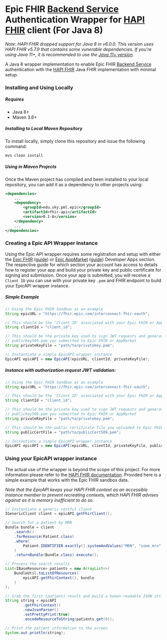 # Epic FHIR [Backend Service](https://fhir.epic.com/Documentation?docId=oauth2&section=BackendOAuth2Guide) Authentication Wrapper for [HAPI FHIR](https://hapifhir.io/) client (For Java 8)

*Note: HAPI FHIR dropped support for Java 8 in v6.0.0. This version uses HAPI FHIR v5.7.9 that contains some vunerable dependencies. If you're using Java 11+, it is recommended to use the [Java 11+ version](https://github.com/ukpathologyinformatics/Epic-FHIR-API-Java11).*

A Java 8 wrapper implementation to enable Epic FHIR
[Backend Service](https://fhir.epic.com/Documentation?docId=oauth2&section=BackendOAuth2Guide) authentication
with the [HAPI FHIR](https://hapifhir.io/) Java FHIR implementation with minimal setup.

### Installing and Using Locally
##### Requires
* Java 8+
* Maven 3.6+
##### Installing to Local Maven Repository
To install locally, simply clone this repository and issue the following command:
```bash
mvn clean install
```
##### Using in Maven Projects
Once the Maven project has compiled and been installed to your local repository, you can add it as a dependency to other projects using:
```xml
<dependencies>
    ...
    <dependency>
        <groupId>edu.uky.pml.epic</groupId>
        <artifactId>fhir-api</artifactId>
        <version>0.1-8</version>
    </dependency>
    ...
</dependencies>
```
### Creating a Epic API Wrapper Instance
Using the Epic API wrapper requires some registration and setup with either the [Epic FHIR](https://fhir.epic.com/Developer/Apps) ([guide](https://fhir.epic.com/Documentation?docId=oauth2&section=BackendOAuth2Guide)) or [Epic AppMarket](https://appmarket.epic.com/Developer/Apps) ([guide](https://appmarket.epic.com/Article?docId=oauth2&section=BackendOAuth2Guide)) Developer Apps section. The respective guide for which section your account has access to details how to register your app and build your private key and public certificate for signing and submission. Once your app is submitted, you will receive a `Client ID` you can use with your private key `.pem` and FHIR endpoint to build your EpicAPI wrapper instance.

##### Simple Example
```java
// Using the Epic FHIR Sandbox as an example
String epicURL = "https://fhir.epic.com/interconnect-fhir-oauth";

// This should be the 'Client ID' associated with your Epic FHIR or AppMarket app
String clientId = "client_id";

// This should be the private key used to sign JWT requests and generate the
// publickey509.pem you submitted to Epic FHIR or AppMarket
String privateKeyFile = "path/to/privatekey.pem";

// Instantiate a simple EpicAPI wrapper instance
EpicAPI epicAPI = new EpicAPI(epicURL, clientId, privateKeyFile);
```

##### Instance with authorization request JWT validation:
```java
// Using the Epic FHIR Sandbox as an example
String epicURL = "https://fhir.epic.com/interconnect-fhir-oauth";

// This should be the 'Client ID' associated with your Epic FHIR or AppMarket app
String clientId = "client_id";

// This should be the private key used to sign JWT requests and generate the
// publickey509.pem you submitted to Epic FHIR or AppMarket
String privateKeyFile = "path/to/privatekey.pem";

// This should be the public certificate file you uploaded to Epic FHIR or AppMarket
String publicCertFile = "path/to/publicCert509.pem";

// Instantiate a simple EpicAPI wrapper instance
EpicAPI epicAPI = new EpicAPI(epicURL, clientId, privateKeyFile, publicCertFile);
```

### Using your EpicAPI wrapper instance

The actual use of the wrapper is beyond the scope of this project. For more information please refer to the [HAPI FHIR documentation](https://hapifhir.io/hapi-fhir/docs/). Provided here is a simple example that works with the Epic FHIR sandbox data.

*Note that the EpicAPI keeps your HAPI FHIR context as an accessible instance member to prevent recreating contexts, which HAPI FHIR advises against as it is memory inefficient to do so.*

```java
// Instantiate a generic restful client
IGenericClient client = epicAPI.getFhirClient();

// Search for a patient by MRN
Bundle bundle = client
    .search()
    .forResource(Patient.class)
    .where(
        Patient.IDENTIFIER.exactly().systemAndValues("MRN", "some_mrn")
    )
    .returnBundle(Bundle.class).execute();

// Process the search results
List<IBaseResource> patients = new ArrayList<>(
    BundleUtil.toListOfResources(
        epicAPI.getFhirContext(), bundle
    )
);

// Grab the first (patient) result and build a human-readable JSON string
String string = epicAPI
        .getFhirContext()
        .newJsonParser()
        .setPrettyPrint(true)
        .encodeResourceToString(patients.get(0));

// Print the patient information to the screen
System.out.println(string);
```